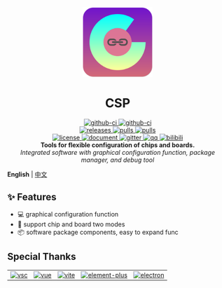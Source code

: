 <div align="center">
    <a href="https://csplink.top">
        <img width="160" heigth="160" src="resources/images/logo.png" alt="logo" />
    </a>
    <h1>CSP</h1>
    <div>
        <a href="https://github.com/csplink/csp/actions/workflows/test.yml">
            <img src="https://img.shields.io/github/actions/workflow/status/csplink/csp/test.yml?style=flat&label=test" alt="github-ci" />
        </a>
        <a href="https://github.com/csplink/csp/actions/workflows/mirror.yml">
            <img src="https://img.shields.io/github/actions/workflow/status/csplink/csp/mirror.yml?style=flat&label=mirror" alt="github-ci" />
        </a>
    </div>
    <div>
        <a href="https://github.com/csplink/csp/releases">
            <img src="https://img.shields.io/github/release/csplink/csp.svg?style=flat" alt="releases" />
        </a>
        <a href="https://github.com/csplink/csp/pulls">
            <img src="https://img.shields.io/github/issues-pr/csplink/csp.svg" alt="pulls" />
        </a>
        <a href="https://github.com/csplink/csp/issues">
            <img src="https://img.shields.io/github/issues/csplink/csp.svg" alt="pulls" />
        </a>
    </div>
    <div>
        <a href="https://github.com/csplink/csp/blob/master/LICENSE">
            <img src="https://img.shields.io/github/license/csplink/csp.svg?colorB=f48041&style=flat" alt="license" />
        </a>
        <a href="https://csplink.top">
            <img src="https://img.shields.io/badge/wiki-document-blue?style=flat" alt="document" />
        </a>
        <a href="https://gitter.im/csplink/csp?utm_source=badge&utm_medium=badge&utm_campaign=pr-badge&utm_content=badge">
            <img src="https://badges.gitter.im/csplink/csp.svg" alt="gitter" />
        </a>
        <a href="https://jq.qq.com/?_wv=1027&k=CWt7TZln">
            <img src="https://img.shields.io/badge/chat-on%20QQ-ff69b4.svg?style=flat" alt="qq" />
        </a>
        <a href="https://space.bilibili.com/24969427/">
            <img src="https://img.shields.io/badge/video-bilibili-FB7299?style=flat" alt="bilibili" />
        </a>
    </div>
    <b>Tools for flexible configuration of chips and boards.</b><br/>
    <i>Integrated software with graphical configuration function, package manager, and debug tool</i><br/>
</div>

**English** | [中文](README-zh_CN.md)

## ✨ Features

- 💻 graphical configuration function
- 👐 support chip and board two modes
- 📦️ software package components, easy to expand func

## Special Thanks

<table cellpadding="8">
    <tr>
        <td>
          <a href='https://code.visualstudio.com/?from=csplink'>
            <img width='70px' src="https://cdn.worldvectorlogo.com/logos/visual-studio-code-1.svg" alt="vsc">
          </a>
        </td>
        <td>
          <a href='https://vuejs.org/?from=csplink'>
            <img width='70px' src="https://cdn.worldvectorlogo.com/logos/vue-9.svg" alt="vue">
          </a>
        </td>
        <td>
          <a href='https://vite.dev/?from=csplink'>
            <img width='70px' src="https://cdn.worldvectorlogo.com/logos/vitejs.svg" alt="vite">
          </a>
        </td>
        <td>
          <a href='https://element-plus.org/?from=csplink'>
            <img width='70px' src="https://cdn.worldvectorlogo.com/logos/element-ui-1.svg" alt="element-plus">
          </a>
        </td>
        <td>
          <a href='https://www.electronjs.org/?from=csplink'>
            <img width='70px' src="https://cdn.worldvectorlogo.com/logos/electron-1.svg" alt="electron">
          </a>
        </td>
    </tr>
</table>
